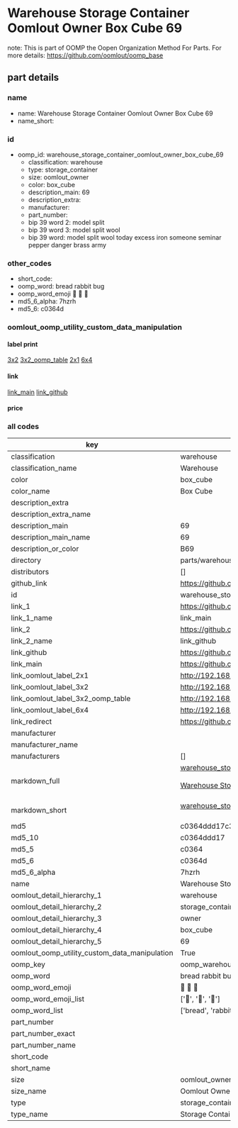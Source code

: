 # Warehouse Storage Container Oomlout Owner Box Cube 69  

note: This is part of OOMP the Oopen Organization Method For Parts. For more details: https://github.com/oomlout/oomp_base

##  part details
  







### name
* name: Warehouse Storage Container Oomlout Owner Box Cube 69
* name_short: 
### id
* oomp_id: warehouse_storage_container_oomlout_owner_box_cube_69
  * classification: warehouse
  * type: storage_container
  * size: oomlout_owner
  * color: box_cube
  * description_main: 69
  * description_extra: 
  * manufacturer: 
  * part_number: 
  * bip 39 word 2: model split
  * bip 39 word 3: model split wool
  * bip 39 word: model split wool today excess iron someone seminar pepper danger brass army

### other_codes
* short_code: 
* oomp_word: bread rabbit bug
* oomp_word_emoji :bread: :rabbit: :bug:
* md5_6_alpha: 7hzrh
* md5_6: c0364d






### oomlout_oomp_utility_custom_data_manipulation
#### label print
[3x2](http://192.168.1.245:1112/?label=oomp%207hzrh)
[3x2_oomp_table](http://192.168.1.108:1112/?label=oomp%207hzrh)
[2x1](http://192.168.1.242:1112/?label=oomp%207hzrh)
[6x4](http://192.168.1.55:1112/?label=oomp%207hzrh)    

#### link

[link_main](https://github.com/oomlout/oomlout_oomp_version_1_messy/tree/main/parts/warehouse_storage_container_oomlout_owner_box_cube_69) [link_github](https://github.com/oomlout/oomlout_oomp_version_1_messy/tree/main/parts/warehouse_storage_container_oomlout_owner_box_cube_69)                             

#### price







### all codes 
| key | value |  
| --- | --- |  
| classification | warehouse |  
| classification_name | Warehouse |  
| color | box_cube |  
| color_name | Box Cube |  
| description_extra |  |  
| description_extra_name |  |  
| description_main | 69 |  
| description_main_name | 69 |  
| description_or_color | B69 |  
| directory | parts/warehouse_storage_container_oomlout_owner_box_cube_69 |  
| distributors | [] |  
| github_link | https://github.com/oomlout/oomlout_oomp_part_src/tree/main/parts/warehouse_storage_container_oomlout_owner_box_cube_69 |  
| id | warehouse_storage_container_oomlout_owner_box_cube_69 |  
| link_1 | https://github.com/oomlout/oomlout_oomp_version_1_messy/tree/main/parts/warehouse_storage_container_oomlout_owner_box_cube_69 |  
| link_1_name | link_main |  
| link_2 | https://github.com/oomlout/oomlout_oomp_version_1_messy/tree/main/parts/warehouse_storage_container_oomlout_owner_box_cube_69 |  
| link_2_name | link_github |  
| link_github | https://github.com/oomlout/oomlout_oomp_version_1_messy/tree/main/parts/warehouse_storage_container_oomlout_owner_box_cube_69 |  
| link_main | https://github.com/oomlout/oomlout_oomp_version_1_messy/tree/main/parts/warehouse_storage_container_oomlout_owner_box_cube_69 |  
| link_oomlout_label_2x1 | http://192.168.1.242:1112/?label=oomp%207hzrh |  
| link_oomlout_label_3x2 | http://192.168.1.245:1112/?label=oomp%207hzrh |  
| link_oomlout_label_3x2_oomp_table | http://192.168.1.108:1112/?label=oomp%207hzrh |  
| link_oomlout_label_6x4 | http://192.168.1.55:1112/?label=oomp%207hzrh |  
| link_redirect | https://github.com/oomlout/oomlout_oomp_version_1_messy/tree/main/parts/warehouse_storage_container_oomlout_owner_box_cube_69 |  
| manufacturer |  |  
| manufacturer_name |  |  
| manufacturers | [] |  
| markdown_full | [warehouse_storage_container_oomlout_owner_box_cube_69](none)<br>[](none)<br>[Warehouse Storage Container Oomlout Owner Box Cube 69](none)<br><br> |  
| markdown_short | [warehouse_storage_container_oomlout_owner_box_cube_69](none)<br><br> |  
| md5 | c0364ddd17c399e1d9274e35fab48c74 |  
| md5_10 | c0364ddd17 |  
| md5_5 | c0364 |  
| md5_6 | c0364d |  
| md5_6_alpha | 7hzrh |  
| name | Warehouse Storage Container Oomlout Owner Box Cube 69 |  
| oomlout_detail_hierarchy_1 | warehouse |  
| oomlout_detail_hierarchy_2 | storage_container |  
| oomlout_detail_hierarchy_3 | owner |  
| oomlout_detail_hierarchy_4 | box_cube |  
| oomlout_detail_hierarchy_5 | 69 |  
| oomlout_oomp_utility_custom_data_manipulation | True |  
| oomp_key | oomp_warehouse_storage_container_oomlout_owner_box_cube_69 |  
| oomp_word | bread rabbit bug |  
| oomp_word_emoji | :bread: :rabbit: :bug: |  
| oomp_word_emoji_list | [':bread:', ':rabbit:', ':bug:'] |  
| oomp_word_list | ['bread', 'rabbit', 'bug'] |  
| part_number |  |  
| part_number_exact |  |  
| part_number_name |  |  
| short_code |  |  
| short_name |  |  
| size | oomlout_owner |  
| size_name | Oomlout Owner |  
| type | storage_container |  
| type_name | Storage Container |  
